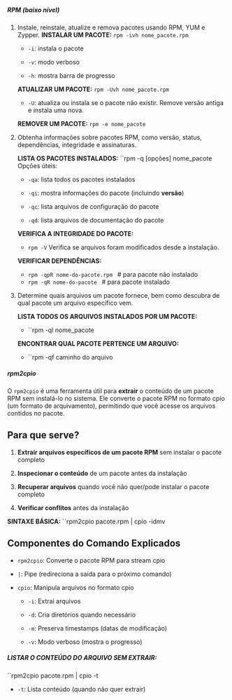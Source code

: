 ##### **RPM** (*baixo nível*)

1. Instale, reinstale, atualize e remova pacotes usando RPM, YUM e Zypper.
	**INSTALAR UM PACOTE:**
	``rpm -ivh nome_pacote.rpm``
	
	- `-i`: instala o pacote
	    
	- `-v`: modo verboso
	    
	- `-h`: mostra barra de progresso
	
	**ATUALIZAR UM PACOTE:**
	``rpm -Uvh nome_pacote.rpm``
	
	- `-U`: atualiza ou instala se o pacote não existir. Remove versão antiga e instala uma nova.
	
	**REMOVER UM PACOTE:**
	``rpm -e nome_pacote``



2. Obtenha informações sobre pacotes RPM, como versão, status, dependências, integridade e assinaturas.

	**LISTA OS PACOTES INSTALADOS:**
	``rpm -q [opções] nome_pacote
	Opções úteis:
	
	- `-qa`: lista todos os pacotes instalados
	    
	- `-qi`: mostra informações do pacote (incluindo **versão**)
		
	- `-qc`: lista arquivos de configuração do pacote
	    
	- `-qd`: lista arquivos de documentação do pacote
	
	**VERIFICA A INTEGRIDADE DO PACOTE:**
	- ``rpm -V``
	Verifica se arquivos foram modificados desde a instalação.
	
	**VERIFICAR DEPENDÊNCIAS:**
	- ``rpm -qpR nome-do-pacote.rpm ``        # para pacote não instalado
	- ``rpm -qR nome-do-pacote ``                 # para pacote instalado



3. Determine quais arquivos um pacote fornece, bem como descubra de qual pacote um arquivo específico vem.

	**LISTA TODOS OS ARQUIVOS INSTALADOS POR UM PACOTE:**
	- ``rpm -ql nome_pacote

	**ENCONTRAR QUAL PACOTE PERTENCE UM ARQUIVO:** 
	- ``rpm -qf caminho do arquivo


##### **rpm2cpio**

O `rpm2cpio` é uma ferramenta útil para **extrair** o conteúdo de um pacote RPM sem instalá-lo no sistema. Ele converte o pacote RPM no formato cpio (um formato de arquivamento), permitindo que você acesse os arquivos contidos no pacote.

## Para que serve?

1. **Extrair arquivos específicos de um pacote RPM** sem instalar o pacote completo
    
2. **Inspecionar o conteúdo** de um pacote antes da instalação
    
3. **Recuperar arquivos** quando você não quer/pode instalar o pacote completo
    
4. **Verificar conflitos** antes da instalação


 **SINTAXE BÁSICA:**
``rpm2cpio pacote.rpm | cpio -idmv
## Componentes do Comando Explicados

- `rpm2cpio`: Converte o pacote RPM para stream cpio
    
- `|`: Pipe (redireciona a saída para o próximo comando)
    
- `cpio`: Manipula arquivos no formato cpio
    
    - `-i`: Extrai arquivos
        
    - `-d`: Cria diretórios quando necessário
        
    - `-m`: Preserva timestamps (datas de modificação)
        
    - `-v`: Modo verboso (mostra o progresso)

##### LISTAR O CONTEÚDO DO ARQUIVO **SEM EXTRAIR**:

``rpm2cpio pacote.rpm | cpio -t

- `-t`: Lista conteúdo (quando não quer extrair)